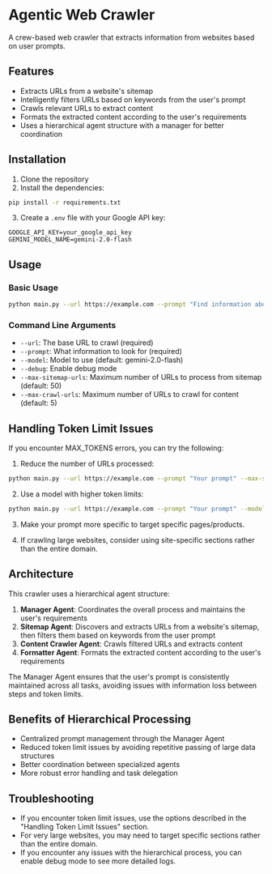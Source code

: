 # Agentic Web Crawler

A crew-based web crawler that extracts information from websites based on user prompts.

## Features

- Extracts URLs from a website's sitemap
- Intelligently filters URLs based on keywords from the user's prompt
- Crawls relevant URLs to extract content
- Formats the extracted content according to the user's requirements
- Uses a hierarchical agent structure with a manager for better coordination

## Installation

1. Clone the repository
2. Install the dependencies:
```bash
pip install -r requirements.txt
```
3. Create a `.env` file with your Google API key:
```
GOOGLE_API_KEY=your_google_api_key
GEMINI_MODEL_NAME=gemini-2.0-flash
```

## Usage

### Basic Usage

```bash
python main.py --url https://example.com --prompt "Find information about products with details and features" --model gemini-2.0-flash --debug
```

### Command Line Arguments

- `--url`: The base URL to crawl (required)
- `--prompt`: What information to look for (required)
- `--model`: Model to use (default: gemini-2.0-flash)
- `--debug`: Enable debug mode
- `--max-sitemap-urls`: Maximum number of URLs to process from sitemap (default: 50)
- `--max-crawl-urls`: Maximum number of URLs to crawl for content (default: 5)

## Handling Token Limit Issues

If you encounter MAX_TOKENS errors, you can try the following:

1. Reduce the number of URLs processed:
```bash
python main.py --url https://example.com --prompt "Your prompt" --max-sitemap-urls 30 --max-crawl-urls 3
```

2. Use a model with higher token limits:
```bash
python main.py --url https://example.com --prompt "Your prompt" --model gemini-3.0-pro
```

3. Make your prompt more specific to target specific pages/products.

4. If crawling large websites, consider using site-specific sections rather than the entire domain.

## Architecture

This crawler uses a hierarchical agent structure:

1. **Manager Agent**: Coordinates the overall process and maintains the user's requirements
2. **Sitemap Agent**: Discovers and extracts URLs from a website's sitemap, then filters them based on keywords from the user prompt
3. **Content Crawler Agent**: Crawls filtered URLs and extracts content
4. **Formatter Agent**: Formats the extracted content according to the user's requirements

The Manager Agent ensures that the user's prompt is consistently maintained across all tasks, avoiding issues with information loss between steps and token limits.

## Benefits of Hierarchical Processing

- Centralized prompt management through the Manager Agent
- Reduced token limit issues by avoiding repetitive passing of large data structures
- Better coordination between specialized agents
- More robust error handling and task delegation

## Troubleshooting

- If you encounter token limit issues, use the options described in the "Handling Token Limit Issues" section.
- For very large websites, you may need to target specific sections rather than the entire domain.
- If you encounter any issues with the hierarchical process, you can enable debug mode to see more detailed logs.
